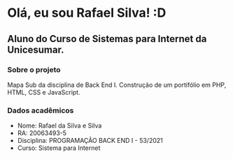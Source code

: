 # Olá, eu sou Rafael Silva! :D 
## Aluno do Curso de Sistemas para Internet da Unicesumar.


### Sobre o projeto
Mapa Sub da disciplina de Back End I. Construção de um portifólio em PHP, HTML, CSS e JavaScript.

### Dados acadêmicos
- Nome: Rafael da Silva e Silva
- RA: 20063493-5
- Disciplina: PROGRAMAÇÃO BACK END I - 53/2021
- Curso: Sistema para Internet
